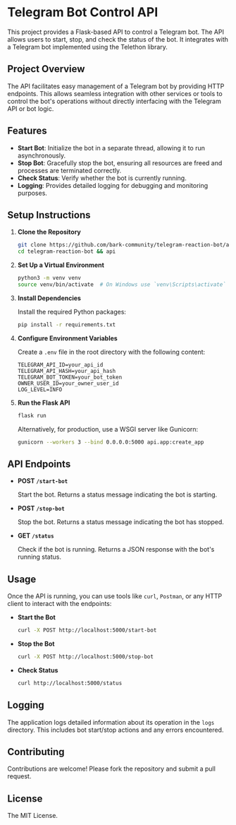 # Telegram Bot Control API

This project provides a Flask-based API to control a Telegram bot. The API allows users to start, stop, and check the status of the bot. It integrates with a Telegram bot implemented using the Telethon library.

## Project Overview

The API facilitates easy management of a Telegram bot by providing HTTP endpoints. This allows seamless integration with other services or tools to control the bot's operations without directly interfacing with the Telegram API or bot logic.

## Features

- **Start Bot**: Initialize the bot in a separate thread, allowing it to run asynchronously.
- **Stop Bot**: Gracefully stop the bot, ensuring all resources are freed and processes are terminated correctly.
- **Check Status**: Verify whether the bot is currently running.
- **Logging**: Provides detailed logging for debugging and monitoring purposes.

## Setup Instructions

1. **Clone the Repository**

   ```bash
   git clone https://github.com/bark-community/telegram-reaction-bot/api.git
   cd telegram-reaction-bot && api
   ```

2. **Set Up a Virtual Environment**

   ```bash
   python3 -m venv venv
   source venv/bin/activate  # On Windows use `venv\Scripts\activate`
   ```

3. **Install Dependencies**

   Install the required Python packages:

   ```bash
   pip install -r requirements.txt
   ```

4. **Configure Environment Variables**

   Create a `.env` file in the root directory with the following content:

   ```plaintext
   TELEGRAM_API_ID=your_api_id
   TELEGRAM_API_HASH=your_api_hash
   TELEGRAM_BOT_TOKEN=your_bot_token
   OWNER_USER_ID=your_owner_user_id
   LOG_LEVEL=INFO
   ```

5. **Run the Flask API**

   ```bash
   flask run
   ```

   Alternatively, for production, use a WSGI server like Gunicorn:

   ```bash
   gunicorn --workers 3 --bind 0.0.0.0:5000 api.app:create_app
   ```

## API Endpoints

- **POST `/start-bot`**

  Start the bot. Returns a status message indicating the bot is starting.

- **POST `/stop-bot`**

  Stop the bot. Returns a status message indicating the bot has stopped.

- **GET `/status`**

  Check if the bot is running. Returns a JSON response with the bot's running status.

## Usage

Once the API is running, you can use tools like `curl`, `Postman`, or any HTTP client to interact with the endpoints:

- **Start the Bot**

  ```bash
  curl -X POST http://localhost:5000/start-bot
  ```

- **Stop the Bot**

  ```bash
  curl -X POST http://localhost:5000/stop-bot
  ```

- **Check Status**

  ```bash
  curl http://localhost:5000/status
  ```

## Logging

The application logs detailed information about its operation in the `logs` directory. This includes bot start/stop actions and any errors encountered.

## Contributing

Contributions are welcome! Please fork the repository and submit a pull request.

## License

The MIT License.